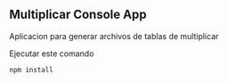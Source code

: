 ## Multiplicar Console App

Aplicacion para generar archivos de tablas de multiplicar

Ejecutar este comando

```
npm install
```
